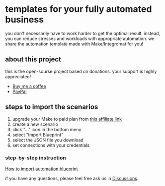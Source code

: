 # templates for your fully automated business
you don't necessarily have to work harder to get the optimal result. instead, you can reduce stresses and workloads with appropriate automation.  we share the automation template made with Make/Integromat for you!

## about this project
this is the open-sourse project based on donations. your support is highly appreciated!

- [Buy me a coffee](https://www.buymeacoffee.com/ethicalworks)
- [PayPal](https://www.paypal.com/paypalme/manasoid)

## steps to import the scenarios

1. upgrade your Make to paid plan from [this affiliate link](https://www.make.com/?pc=ethicalworks)
2. create a new scenario
3. click "..." icon in the bottom menu
4. select "Import Blueprint"
5. select the JSON file you download
6. set connections with your credentials

### step-by-step instruction
[How to import automation blueprint](https://scribehow.com/shared/How_to_import_automation_blueprint__pV29D3F4QXGSdTD1HFmFHQ)

if you have any questions, please feel free ask us in [Discussions](https://github.com/manasoid/make/discussions).
